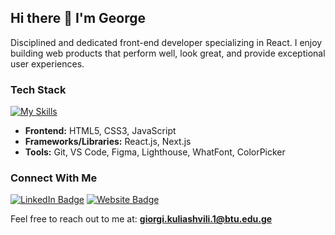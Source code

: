 <h2>Hi there 👋 I'm George</h2>

Disciplined and dedicated front-end developer specializing in React. I enjoy building web products that perform well, look great, and provide exceptional user experiences.

### Tech Stack

[![My Skills](https://skillicons.dev/icons?i=html,css,js,react,nextjs)](https://skillicons.dev)

- **Frontend:** HTML5, CSS3, JavaScript
- **Frameworks/Libraries:** React.js, Next.js
- **Tools:** Git, VS Code, Figma, Lighthouse, WhatFont, ColorPicker

### Connect With Me

[![LinkedIn Badge](https://img.shields.io/badge/-George_Kuliashvili-blue?style=flat-square&logo=Linkedin&logoColor=white&link=https://www.linkedin.com/in/kuliashvili/)](https://www.linkedin.com/in/kuliashvili/)
[![Website Badge](https://img.shields.io/badge/-kuliashvili.com-black?style=flat-square&logo=firefox&logoColor=white&link=https://kuliashvili.com)](https://kuliashvili.com)


Feel free to reach out to me at: **giorgi.kuliashvili.1@btu.edu.ge**
